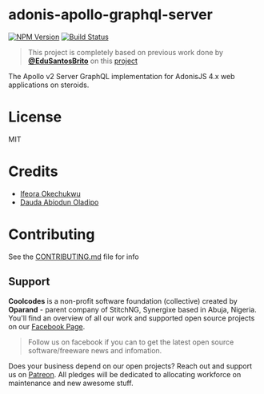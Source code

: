 # adonis-apollo-graphql-server

[![NPM Version][npm-image]][npm-url]
[![Build Status][travis-image]][travis-url]

>This project is completely based on previous work done by **[@EduSantosBrito](https://www.github.com/EduSantosBrito)** on this [project](https://github.com/EduSantosBrito/adonis-graphql-server/)

The Apollo v2 Server GraphQL implementation for AdonisJS 4.x web applications on steroids.

# License

MIT

# Credits

- [Ifeora Okechukwu](https://github.com/isocroft)
- [Dauda Abiodun Oladipo](https://github.com/Daudongit)

# Contributing

See the [CONTRIBUTING.md](https://github.com/isocroft/adonis-apollo-graphql-server/blob/main/CONTRIBUTING.md) file for info

[npm-image]: https://img.shields.io/npm/isocroft/adonisjs-apollo-graphql-server/.svg?style=flat-square
[npm-url]: https://npmjs.org/package/adonisjs-apollo-graphql-server

[travis-image]: https://img.shields.io/travis/isocroft/adonis-apollo-graphql-server/main.svg?style=flat-square
[travis-url]: https://travis-ci.org/isocroft/adonis-apollo-graphql-server

## Support 

**Coolcodes** is a non-profit software foundation (collective) created by **Oparand** - parent company of StitchNG, Synergixe based in Abuja, Nigeria. You'll find an overview of all our work and supported open source projects on our [Facebook Page](https://www.facebook.com/coolcodes/).

>Follow us on facebook if you can to get the latest open source software/freeware news and infomation.

Does your business depend on our open projects? Reach out and support us on [Patreon](https://www.patreon.com/coolcodes/). All pledges will be dedicated to allocating workforce on maintenance and new awesome stuff.